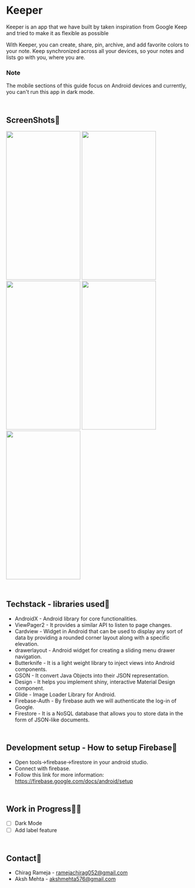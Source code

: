 # Keeper
Keeper is an app that we have built by taken inspiration from Google Keep and tried to make it as flexible as possible

With Keeper, you can create, share, pin, archive, and add favorite colors to your note. Keep synchronized across all your devices, so your notes and lists go with you, where you are.

### **Note** 
The mobile sections of this guide focus on Android devices and currently, you can't run this app in dark mode.

## <h2><br/>ScreenShots:iphone: 

<img src="https://user-images.githubusercontent.com/71426030/115999410-3a6bec80-a609-11eb-9a94-5038c245fb1c.jpeg" width="200" height="400" />  <img src="https://user-images.githubusercontent.com/71426030/115999899-6e481180-a60b-11eb-9525-b7e8a1c69292.jpeg" width="200" height="400" /> <img src="https://user-images.githubusercontent.com/71426030/115999901-7011d500-a60b-11eb-9337-0148d6dfbfa1.jpeg" width="200" height="400" /> <img src="https://user-images.githubusercontent.com/71426030/115999903-70aa6b80-a60b-11eb-84d9-c052a7628049.jpeg" width="200" height="400" /> <img src="https://user-images.githubusercontent.com/71426030/115999902-70aa6b80-a60b-11eb-8a00-95154a6d0780.jpeg" width="200" height="400" />
	

## <h2><br/>Techstack - libraries used:hammer:
* AndroidX - Android library for core functionalities.
* ViewPager2 - It provides a similar API to listen to page changes.
* Cardview - Widget in Android that can be used to display any sort of data
 by providing a rounded corner layout along with a specific elevation.
* drawerlayout -  Android widget for creating a sliding menu drawer navigation.
* Butterknife - It is a light weight library to inject views into Android components.
* GSON - It convert Java Objects into their JSON representation.
* Design - It helps you implement shiny, interactive Material Design component.
* Glide - Image Loader Library for Android.
* Firebase-Auth - By firebase  auth we will authenticate the log-in of Google.
* Firestore -  It is a NoSQL database that allows you to store data in the form of JSON-like documents.

## <h2><br/>Development setup - How to setup Firebase:wrench: 
* Open tools->firebase->firestore in your android studio.
* Connect with firebase.
* Follow this link for more information:
	https://firebase.google.com/docs/android/setup
  
## <h2><br/>Work in Progress:construction::construction:
- [ ] Dark Mode
- [ ] Add label feature

## <h2><br/>Contact:link: 
* Chirag Rameja - ramejachirag052@gmail.com
* Aksh Mehta - akshmehta576@gmail.com
  
